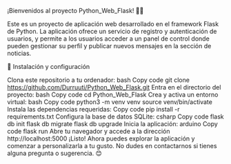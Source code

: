 ¡Bienvenidos al proyecto Python_Web_Flask! 🐍🌐

Este es un proyecto de aplicación web desarrollado en el framework Flask de Python. La aplicación ofrece un servicio de registro y autenticación de usuarios, y permite a los usuarios acceder a un panel de control donde pueden gestionar su perfil y publicar nuevos mensajes en la sección de noticias.

🚀 Instalación y configuración

Clona este repositorio a tu ordenador:
bash
Copy code
git clone https://github.com/Durruuti/Python_Web_Flask.git
Entra en el directorio del proyecto:
bash
Copy code
cd Python_Web_Flask
Crea y activa un entorno virtual:
bash
Copy code
python3 -m venv venv
source venv/bin/activate
Instala las dependencias requeridas:
Copy code
pip install -r requirements.txt
Configura la base de datos SQLite:
csharp
Copy code
flask db init
flask db migrate
flask db upgrade
Inicia la aplicación:
arduino
Copy code
flask run
Abre tu navegador y accede a la dirección http://localhost:5000
¡Listo! Ahora puedes explorar la aplicación y comenzar a personalizarla a tu gusto. No dudes en contactarnos si tienes alguna pregunta o sugerencia. 😊
